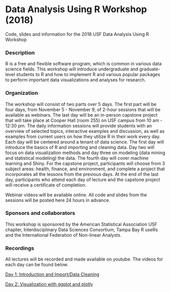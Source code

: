 # Data Analysis Using R Workshop (2018)
Code, slides and information for the 2018 USF Data Analysis Using R Workshop

### Description
R is a free and flexible software program, which is common in various data science fields.  This workshop will introduce undergraduate and graduate-level students to R and how to implement R and various popular packages to perform important data visualizations and analyses for research.

### Organization
The workshop will consist of two parts over 5 days. The first part will be four days, from November 5 - November 9, of 2-hour sessions that will be available as webinars. The last day will be an in-person capstone project that will take place at Cooper Hall (room 255) on USF campus from 10 am - 12:30 pm. The daily information sessions will provide students with an overview of selected topics, interactive examples and discussion, as well as examples from current users on how they utilize R in their work every day. Each day will be centered around a tenant of data science. The first day will introduce the basics of R and importing and cleaning data. Day two will focus on data visualization methods and day three on modeling (data mining and statistical modeling)  the data. The fourth day will cover machine learning and Shiny. For the capstone project, participants will choose from 3 subject areas: health, finance, and environment, and complete a project that incorporates all the lessons from the previous days. At the end of the last day, participants who attend each day of lecture and the capstone project will receive a certificate of completion. 

Webinar videos will be available online. All code and slides from the sessions will be posted here 24 hours in advance. 

### Sponsors and collaborators
This workshop is sponsored by the American Statistical Association USF chapter, Interdisciplinary Data Sciences Consortium, Tampa Bay R useRs and the International Federation of Non-linear Analysts. 

### Recordings
All lectures will be recorded and made available on youtube. The videos for each day can be found below. 

[Day 1: Introduction and Import/Data Cleaning](https://www.youtube.com/channel/UCwLRVs9F6BKWb64sHcl2Txw?view_as=subscriber)

[Day 2: Visualization with ggplot and plotly](https://www.youtube.com/watch?v=0fOlzWlC_LM)
